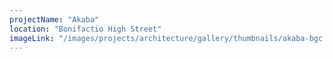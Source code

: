 ```yaml
---
projectName: "Akaba"
location: "Bonifactio High Street"
imageLink: "/images/projects/architecture/gallery/thumbnails/akaba-bgc.jpg"
---
```

